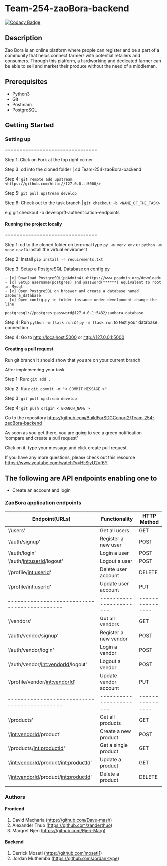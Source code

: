 # Team-254-zaoBora-backend

[![Codacy Badge](https://api.codacy.com/project/badge/Grade/1e73c36564264112b181e60608bdfd02)](https://app.codacy.com/gh/BuildForSDGCohort2/Team-254-zaoBora-backend?utm_source=github.com&utm_medium=referral&utm_content=BuildForSDGCohort2/Team-254-zaoBora-backend&utm_campaign=Badge_Grade_Settings)

## Description

Zao Bora is an online platform where people can register and be a part of a community that helps connect farmers with potential retailers and consumers. Through this platform, a hardworking and dedicated farmer can be able to sell and market their produce without the need of a middleman.

## Prerequisites

* Python3
* Git
* Postmam
* PostgreSQL

## Getting Started

### Setting up

================================

Step 1: Click on Fork at the top right corner

Step 3: cd into the cloned folder | cd Team-254-zaoBora-backend

Step 4: ` git remote add upstream <https://github.com/http://127.0.0.1:5000/> `

Step 5: ` git pull upstream develop `

Step 6: Check out to the task branch | ` git checkout -b <NAME_OF_THE_TASK> `

e.g git checkout -b develop/ft-authentication-endpoints

#### Running the project locally

================================

Step 1: cd to the cloned folder on termimal type ` py -m venv env ` or `python -m venv env` to install the virtual enviroment

Step 2: Install ` pip install -r requirements.txt `

Step 3: Setup a PostgreSQL Database on config.py

    - [x] Download PostgreSQL(pgAdmin4) <https://www.pgadmin.org/download>
    - [x] Setup username(postgres) and password(******) equivalent to root in Mysql 
    - [x] Open PostgreSQL on broswer and create a database named zaobora_database
    - [x] Open config.py in folder instance under develpoment change the line

`postgresql://postgres:password@127.0.0.1:5432/zaobora_database`

Step 4: Run ` python -m flask run ` or ` py -m flask run ` to test your database connection

Step 4: Go to <http://localhost:5000> or <http://127.0.0.1:5000>

#### Creating a pull request

Run git branch It should show that you are on your current branch

After implementing your task

Step 1: Run: ` git add . `

Step 2: Run: ` git commit -m "< COMMIT MESSAGE >" `

Step 3: ` git pull upstream develop `

Step 4: ` git push origin < BRANCH_NAME > `

Go to the repository <https://github.com/BuildForSDGCohort2/Team-254-zaoBora-backend>

As soon as you get there, you are going to see a green notification ‘compare and create a pull request’

Click on it, type your message,and click create pull request.

If you have any more questions, please check out this resource  <https://www.youtube.com/watch?v=HbSjyU2vf6Y>

## The following are API endpoints enabling one to

* Create an account and login

### ZaoBora application endpoints

| Endpoint(URLs)                             | Functionality         | HTTP Method    |
|--------------------------------------------|-----------------------|----------------|
| '/users'                                   | Get all users         | GET            |
| '/auth/signup'                             | Register a new user   | POST           |
| '/auth/login'                              | Login a user          | POST           |
| '/auth/<int:userId>/logout'                | Logout a user         | POST           |
| '/profile/<int:userId>'                    | Delete user account   | DELETE         |
| '/profile/<int:userId>'                    | Update user account   | PUT            |
|--------------------------------------------|-----------------------|----------------|
| '/vendors'                                 | Get all vendors       | GET            |
| '/auth/vendor/signup'                      | Register a new vendor | POST           |
| '/auth/vendor/login'                       | Login a vendor        | POST           |
| '/auth/vendor/<int:vendorId>/logout'       | Logout a vendor       | POST           |
| '/profile/vendor/<int:vendorId>'           | Update vendor account | PUT            |
|--------------------------------------------|-----------------------|----------------|
| '/products'                                | Get all products      | GET            |
| '/<int:vendorId>/product'                  | Create a new product  | POST           |
| '/products/<int:productId>'                 | Get a single product  | GET            |
| '/<int:vendorId>/product/<int:productId>'  | Update a product      | GET            |
| '/<int:vendorId>/product/<int:productId>'  | Delete a product      | DELETE         |
|                                            |                       |                |

### Authors

#### Frontend

1. David Macharia (<https://github.com/Dave-mash>)
2. Alexander Thuo (<https://github.com/zanderthuo>)
3. Margret Njeri (<https://github.com/Njeri-Marg>)

#### Backend

1. Derrick Moseti (<https://github.com/moseti1>)
2. Jordan Muthemba (<https://github.com/Jordan-type>)
